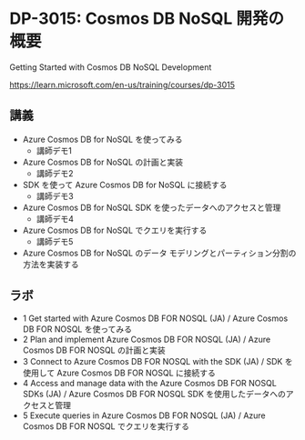 # DP-3015: Cosmos DB NoSQL 開発の概要

Getting Started with Cosmos DB NoSQL Development

https://learn.microsoft.com/en-us/training/courses/dp-3015

## 講義

- Azure Cosmos DB for NoSQL を使ってみる
  - 講師デモ1
- Azure Cosmos DB for NoSQL の計画と実装
  - 講師デモ2
- SDK を使って Azure Cosmos DB for NoSQL に接続する
  - 講師デモ3
- Azure Cosmos DB for NoSQL SDK を使ったデータへのアクセスと管理
  - 講師デモ4
- Azure Cosmos DB for NoSQL でクエリを実行する
  - 講師デモ5
- Azure Cosmos DB for NoSQL のデータ モデリングとパーティション分割の方法を実装する

<!--
- Azure Cosmos DB for NoSQL のインデックス作成戦略の定義と実装
- Azure Cosmos DB for NoSQL を Azure サービスと統合する
- Azure Cosmos DB for NoSQL のレプリケーション戦略を設計および実装する
- Azure Cosmos DB for NoSQL でクエリと操作のパフォーマンスを最適化する
- Azure Cosmos DB for NoSQL ソリューションの監視とトラブルシューティング
- DevOps プラクティスを使用して Azure Cosmos DB for NoSQL ソリューションを管理する
- Azure Cosmos DB for NoSQL でサーバー側のプログラミング コンストラクトを作成する
-->

## ラボ

- 1 Get started with Azure Cosmos DB FOR NOSQL (JA) / Azure Cosmos DB FOR NOSQL を使ってみる
- 2 Plan and implement Azure Cosmos DB FOR NOSQL (JA) / Azure Cosmos DB FOR NOSQL の計画と実装
- 3 Connect to Azure Cosmos DB FOR NOSQL with the SDK (JA) / SDK を使用して Azure Cosmos DB FOR NOSQL に接続する
- 4 Access and manage data with the Azure Cosmos DB FOR NOSQL SDKs (JA) / Azure Cosmos DB FOR NOSQL SDK を使用したデータへのアクセスと管理
- 5 Execute queries in Azure Cosmos DB FOR NOSQL (JA) / Azure Cosmos DB FOR NOSQL でクエリを実行する
